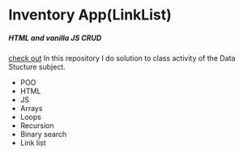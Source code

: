 # **Inventory App(LinkList)** 
##### _HTML and vanilla JS CRUD_

[check out](https://branyoe.github.io/InventoryAppV2/)
In this repository I do solution to class activity of the Data Stucture subject.

- POO
- HTML
- JS 
- Arrays 
- Loops 
- Recursion
- Binary search
- Link list
